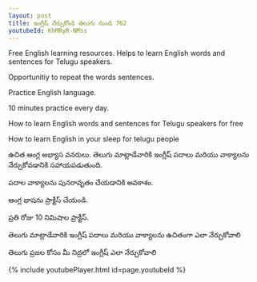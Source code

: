 ```yaml
---
layout: post
title: ఇంగ్లీష్ నేర్చుకోండి తెలుగు నుండి 762 
youtubeId: KhMRyR-NMss
---
```

 
 
Free English learning resources. Helps to learn English words and sentences for Telugu speakers.
 
Opportunitiy to repeat the words sentences. 
 
Practice English language. 
 
10 minutes practice every day. 
 
How to learn English words and sentences for Telugu speakers for free
 
How to learn English in your sleep for telugu people
 
 
 
 


ఉచిత ఆంగ్ల అభ్యాస వనరులు. తెలుగు మాట్లాడేవారికి ఇంగ్లీష్ పదాలు మరియు వాక్యాలను నేర్చుకోవడానికి సహాయపడుతుంది.
 
పదాల వాక్యాలను పునరావృతం చేయడానికి అవకాశం. 
 
ఆంగ్ల భాషను ప్రాక్టీస్ చేయండి. 
 
ప్రతి రోజు 10 నిమిషాల ప్రాక్టీస్. 
 
తెలుగు మాట్లాడేవారికి ఇంగ్లీష్ పదాలు మరియు వాక్యాలను ఉచితంగా ఎలా నేర్చుకోవాలి
 
తెలుగు ప్రజల కోసం మీ నిద్రలో ఇంగ్లీష్ ఎలా నేర్చుకోవాలి
 
 
 
 


{% include youtubePlayer.html id=page.youtubeId %}
 
